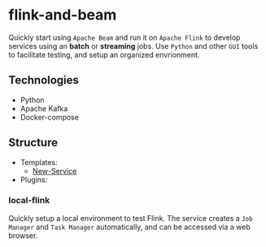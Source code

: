 
# flink-and-beam

Quickly start using `Apache Beam` and run it on `Apache Flink` to develop services using an **batch** or **streaming** jobs.
Use `Python` and other `GUI` tools to facilitate testing, and setup an organized envrionment.

## Technologies
+ Python
+ Apache Kafka
+ Docker-compose

## Structure
+ Templates:
    + [New-Service](###local-flink)
+ Plugins:


### local-flink
Quickly setup a local environment to test Flink. The service creates a `Job Manager` and `Task Manager` automatically, and can be accessed via a web browser.